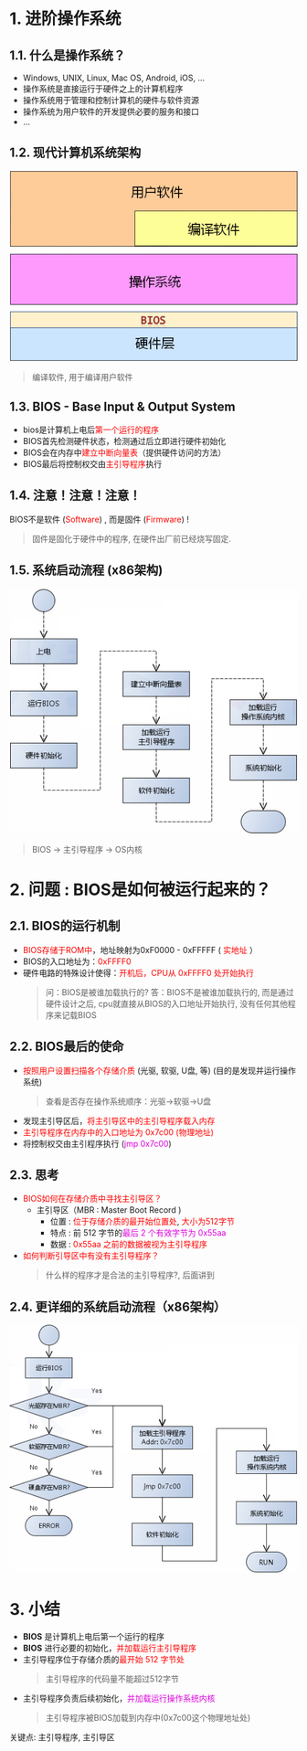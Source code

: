 # 1. 进阶操作系统

## 1.1. 什么是操作系统？
- Windows, UNIX, Linux, Mac OS, Android, iOS, ...
- 操作系统是直接运行于硬件之上的计算机程序
- 操作系统用于管理和控制计算机的硬件与软件资源
- 操作系统为用户软件的开发提供必要的服务和接口
- ...

## 1.2. 现代计算机系统架构
![](vx_images/001_1.png)
> 编译软件, 用于编译用户软件

## 1.3. BIOS - Base Input & Output System
- bios是计算机上电后<font color=red>第一个运行的程序</font>
- BIOS首先检测硬件状态，检测通过后立即进行硬件初始化
- BIOS会在内存中<font color=red>建立中断向量表</font>（提供硬件访问的方法）
- BIOS最后将控制权交由<font color=red>主引导程序</font>执行

## 1.4. 注意！注意！注意！
BIOS不是软件 (<font color=red>Software</font>) , 而是固件 (<font color=red>Firmware</font>)  !
> 固件是固化于硬件中的程序, 在硬件出厂前已经烧写固定.

## 1.5. 系统启动流程 (x86架构)
![](vx_images/001_2.png)
> BIOS -> 主引导程序 -> OS内核

# 2. 问题 : BIOS是如何被运行起来的？
## 2.1. BIOS的运行机制
- <font color=red>BIOS存储于ROM中</font>，地址映射为0xF0000 - 0xFFFFF ( <font color=red>实地址</font> ）
- BIOS的入口地址为：<font color=red>0xFFFF0</font>
- 硬件电路的特殊设计使得：<font color=red>开机后，CPU从 0xFFFF0 处开始执行</font>
    > 问：BIOS是被谁加载执行的?
    > 答：BIOS不是被谁加载执行的, 而是通过硬件设计之后, cpu就直接从BIOS的入口地址开始执行, 没有任何其他程序来记载BIOS

## 2.2. BIOS最后的使命
- <font color=red>按照用户设置扫描各个存储介质</font> (光驱, 软驱, U盘, 等) (目的是发现并运行操作系统)
    > 查看是否存在操作系统顺序：光驱->软驱->U盘
- 发现主引导区后，<font color=red>将主引导区中的主引导程序载入内存</font>
- <font color=red>主引导程序在内存中的入口地址为 0x7c00 (物理地址)</font>
- 将控制权交由主引程序执行 (<font color=#d0d>jmp 0x7c00</font>)

## 2.3. 思考
- <font color=red>BIOS如何在存储介质中寻找主引导区？</font>
    - 主引导区（MBR : Master Boot Record )
        - 位置 : <font color=red>位于存储介质的最开始位置处</font>, <font color=red>大小为512字节</font>
        - 特点 : 前 512 字节的<font color=#d0d>最后 2 个有效字节为 0x55aa</font>
        - 数据 : <font color=red>0x55aa 之前的数据被视为主引导程序</font>
- <font color=red>如何判断引导区中有没有主引导程序？</font>
    > 什么样的程序才是合法的主引导程序?, 后面讲到

## 2.4. 更详细的系统启动流程（x86架构）
![](vx_images/001_3.png)

# 3. 小结
- **BIOS** 是计算机上电后第一个运行的程序
- **BIOS** 进行必要的初始化，<font color=red>并加载运行主引导程序</font>
- 主引导程序位于存储介质的<font color=red>最开始 512 字节处</font>
    > 主引导程序的代码量不能超过512字节
- 主引导程序负责后续初始化，<font color=#d0d>并加载运行操作系统内核</font>
    > 主引导程序被BIOS加载到内存中(0x7c00这个物理地址处)

关键点: 主引导程序, 主引导区